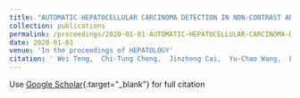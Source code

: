 ```yaml
---
title: "AUTOMATIC HEPATOCELLULAR CARCINOMA DETECTION IN NON-CONTRAST AND VENOUS COMPUTED TOMOGRAPHY OF CIRRHOTIC PATIENTS-A THREE DIMENSIONAL DEEP LEARNING BASED APPROACH"
collection: publications
permalink: /proceedings/2020-01-01-AUTOMATIC-HEPATOCELLULAR-CARCINOMA-DETECTION-IN-NON-CONTRAST-AND-VENOUS-COMPUTED-TOMOGRAPHY-OF-CIRRHOTIC-PATIENTS-A-THREE-DIMENSIONAL-DEEP-LEARNING-BASED-APPROACH
date: 2020-01-01
venue: 'In the proceedings of HEPATOLOGY'
citation: ' Wei Teng,  Chi-Tung Cheng,  Jinzheng Cai,  Yu-Chao Wang,  Le Lu,  Chun-Nan Yeh,  Chun-Yen Lin,  Wei-Chen Lee,  Ta-Sen Yeh,  <b>Adam P Harrison</b>,  Chien-Hung Liao, &quot;AUTOMATIC HEPATOCELLULAR CARCINOMA DETECTION IN NON-CONTRAST AND VENOUS COMPUTED TOMOGRAPHY OF CIRRHOTIC PATIENTS-A THREE DIMENSIONAL DEEP LEARNING BASED APPROACH.&quot; In the proceedings of HEPATOLOGY, 2020.'
---
```

Use [Google Scholar](https://scholar.google.com/scholar?q=AUTOMATIC+HEPATOCELLULAR+CARCINOMA+DETECTION+IN+NON+CONTRAST+AND+VENOUS+COMPUTED+TOMOGRAPHY+OF+CIRRHOTIC+PATIENTS+A+THREE+DIMENSIONAL+DEEP+LEARNING+BASED+APPROACH){:target="_blank"} for full citation